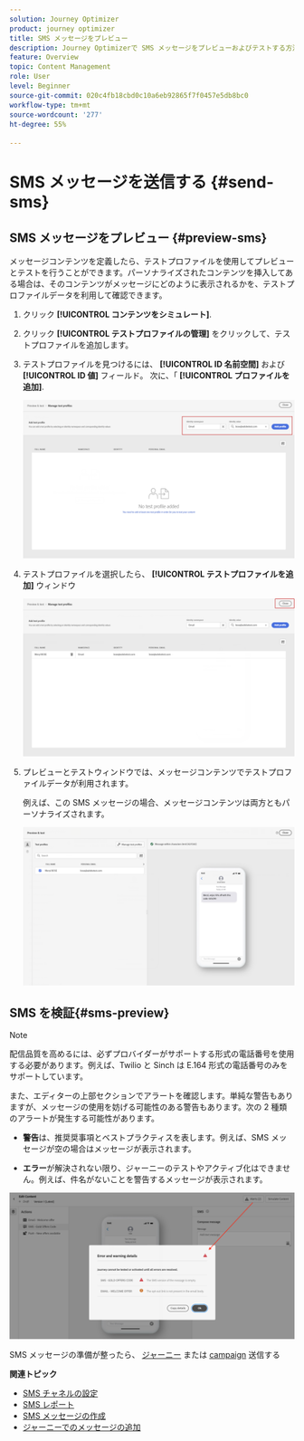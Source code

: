 ```yaml
---
solution: Journey Optimizer
product: journey optimizer
title: SMS メッセージをプレビュー
description: Journey Optimizerで SMS メッセージをプレビューおよびテストする方法を説明します
feature: Overview
topic: Content Management
role: User
level: Beginner
source-git-commit: 020c4fb18cbd0c10a6eb92865f7f0457e5db8bc0
workflow-type: tm+mt
source-wordcount: '277'
ht-degree: 55%

---
```


# SMS メッセージを送信する {#send-sms}

## SMS メッセージをプレビュー {#preview-sms}

メッセージコンテンツを定義したら、テストプロファイルを使用してプレビューとテストを行うことができます。パーソナライズされたコンテンツを挿入してある場合は、そのコンテンツがメッセージにどのように表示されるかを、テストプロファイルデータを利用して確認できます。

1. クリック **[!UICONTROL コンテンツをシミュレート]**.

1. クリック **[!UICONTROL テストプロファイルの管理]** をクリックして、テストプロファイルを追加します。

1. テストプロファイルを見つけるには、 **[!UICONTROL ID 名前空間]** および **[!UICONTROL ID 値]** フィールド。 次に、「 **[!UICONTROL プロファイルを追加]**.

   ![](assets/sms_preview_3.png)

1. テストプロファイルを選択したら、 **[!UICONTROL テストプロファイルを追加]** ウィンドウ

   ![](assets/sms_preview_1.png)

1. プレビューとテストウィンドウでは、メッセージコンテンツでテストプロファイルデータが利用されます。

   例えば、この SMS メッセージの場合、メッセージコンテンツは両方ともパーソナライズされます。

   ![](assets/sms_preview_2.png)

## SMS を検証{#sms-preview}

>[!NOTE]
>
> 配信品質を高めるには、必ずプロバイダーがサポートする形式の電話番号を使用する必要があります。例えば、Twilio と Sinch は E.164 形式の電話番号のみをサポートしています。

また、エディターの上部セクションでアラートを確認します。単純な警告もありますが、メッセージの使用を妨げる可能性のある警告もあります。次の 2 種類のアラートが発生する可能性があります。

* **警告**&#x200B;は、推奨奨事項とベストプラクティスを表します。例えば、SMS メッセージが空の場合はメッセージが表示されます。

* **エラー**&#x200B;が解決されない限り、ジャーニーのテストやアクティブ化はできません。例えば、件名がないことを警告するメッセージが表示されます。

![](assets/sms-alert-button.png)

SMS メッセージの準備が整ったら、 [ジャーニー](../building-journeys/journey-gs.md) または [campaign](../campaigns/create-campaign.md) 送信する

**関連トピック**

* [SMS チャネルの設定](sms-configuration.md)
* [SMS レポート](../reports/journey-global-report.md#sms-global)
* [SMS メッセージの作成](create-sms.md)
* [ジャーニーでのメッセージの追加](../building-journeys/journeys-message.md)
